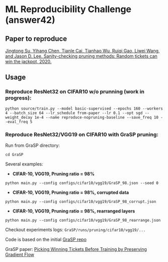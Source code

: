 # ML Reproducibility Challenge (answer42)

## Paper to reproduce

[Jingtong Su, Yihang Chen, Tianle Cai, Tianhao Wu, Ruiqi Gao, Liwei Wang,
and Jason D. Lee. Sanity-checking pruning methods: Random tickets can
win the jackpot, 2020.](https://arxiv.org/pdf/2009.11094v1.pdf)

## Usage

### Reproduce ResNet32 on CIFAR10 w/o prunning (work in progress):

```python source/train.py --model basic-supervised --epochs 160 --workers 4 --batch_size 64 --lr_schedule from-paper --lr 0.1 --opt sgd --weight_decay 1e-4 --name reproduce-nopruning-baseline --save_freq 10 --eval_freq 5```

### Reproduce ResNet32/VGG19 on CIFAR10 with GraSP pruning:

Run from GraSP directory:

```cd GraSP```

Several examples:

* <b>CIFAR-10, VGG19, Pruning ratio = 98%</b>

```python main.py --config configs/cifar10/vgg19/GraSP_98.json --seed 0```

* <b>CIFAR-10, VGG19, Pruning ratio = 98%, corrupted data</b>

```python main.py --config configs/cifar10/vgg19/GraSP_98_corrupt.json```

* <b>CIFAR-10, VGG19, Pruning ratio = 98%, rearranged layers</b>

```python main.py --config configs/cifar10/vgg19/GraSP_98_rearrange.json```

Checkout experiments logs: ```GraSP/runs/pruning/cifar10/vgg19/...```

Code is based on the initial [GraSP repo](https://github.com/alecwangcq/GraSP)

GraSP paper: [Picking Winning Tickets Before Training by Preserving Gradient Flow](https://openreview.net/forum?id=SkgsACVKPH)

